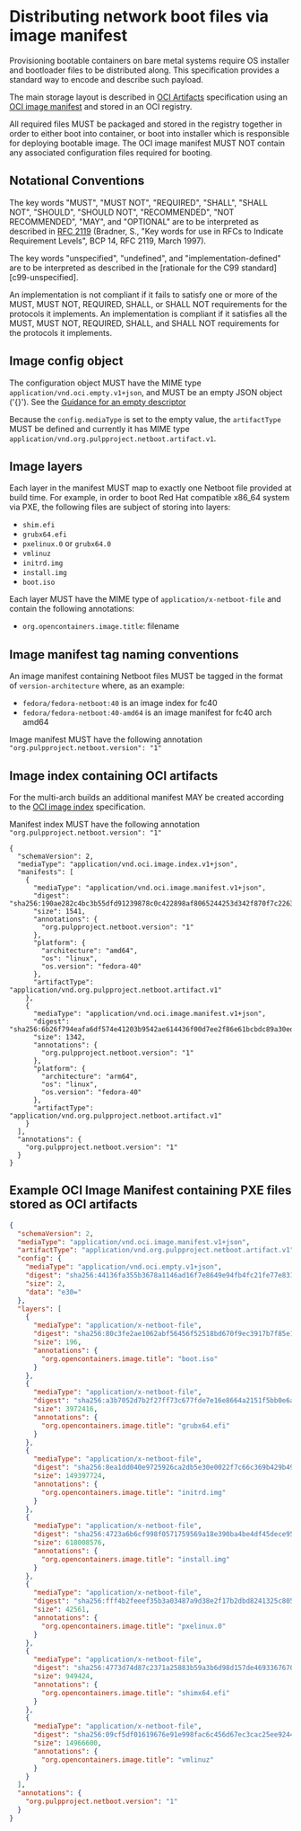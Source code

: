 # Distributing network boot files via image manifest

Provisioning bootable containers on bare metal systems require OS installer and bootloader files to
be distributed along. This specification provides a standard way to encode and describe such
payload.

The main storage layout is described in [OCI
Artifacts](https://github.com/opencontainers/image-spec/blob/main/artifacts-guidance.md)
specification using an [OCI image
manifest](https://github.com/opencontainers/image-spec/blob/master/manifest.md) and stored in an OCI
registry.

All required files MUST be packaged and stored in the registry together in order to either boot into
container, or boot into installer which is responsible for deploying bootable image. The OCI image
manifest MUST NOT contain any associated configuration files required for booting.

## Notational Conventions

The key words "MUST", "MUST NOT", "REQUIRED", "SHALL", "SHALL NOT", "SHOULD", "SHOULD NOT",
"RECOMMENDED", "NOT RECOMMENDED", "MAY", and "OPTIONAL" are to be interpreted as described in [RFC
2119](https://tools.ietf.org/html/rfc2119) (Bradner, S., "Key words for use in RFCs to Indicate
Requirement Levels", BCP 14, RFC 2119, March 1997).

The key words "unspecified", "undefined", and "implementation-defined" are to be interpreted as
described in the [rationale for the C99 standard][c99-unspecified].

An implementation is not compliant if it fails to satisfy one or more of the MUST, MUST NOT,
REQUIRED, SHALL, or SHALL NOT requirements for the protocols it implements. An implementation is
compliant if it satisfies all the MUST, MUST NOT, REQUIRED, SHALL, and SHALL NOT requirements for
the protocols it implements.

## Image config object

The configuration object MUST have the MIME type `application/vnd.oci.empty.v1+json`, and MUST be an
empty JSON object ('{}').  See the [Guidance for an empty
descriptor](https://github.com/opencontainers/image-spec/blob/main/manifest.md#guidance-for-an-empty-descriptor) 

Because the `config.mediaType` is set to the empty value, the `artifactType` MUST be defined and
currently it has MIME type `application/vnd.org.pulpproject.netboot.artifact.v1`.

## Image layers

Each layer in the manifest MUST map to exactly one Netboot file provided at build time. For example,
in order to boot Red Hat compatible x86_64 system via PXE, the following files are subject of
storing into layers:

* `shim.efi`
* `grubx64.efi`
* `pxelinux.0` or `grubx64.0`
* `vmlinuz`
* `initrd.img`
* `install.img`
* `boot.iso`

Each layer MUST have the MIME type of `application/x-netboot-file` and contain the following annotations:

* `org.opencontainers.image.title`: filename

## Image manifest tag naming conventions

An image manifest containing Netboot files MUST be tagged in the format of
`version-architecture` where, as an example:

* `fedora/fedora-netboot:40` is an image index for fc40
* `fedora/fedora-netboot:40-amd64` is an image manifest for fc40 arch amd64

Image manifest MUST have the following annotation `"org.pulpproject.netboot.version": "1"`

## Image index containing OCI artifacts

For the multi-arch builds an additional manifest MAY be created according to the [OCI image
index](https://github.com/opencontainers/image-spec/blob/main/image-index.md) specification.

Manifest index MUST have the following annotation `"org.pulpproject.netboot.version": "1"`

```
{
  "schemaVersion": 2,
  "mediaType": "application/vnd.oci.image.index.v1+json",
  "manifests": [
    {
      "mediaType": "application/vnd.oci.image.manifest.v1+json",
      "digest": "sha256:190ae282c4bc3b55dfd91239878c0c422898af8065244253d342f870f7c2263d",
      "size": 1541,
      "annotations": {
        "org.pulpproject.netboot.version": "1"
      },
      "platform": {
        "architecture": "amd64",
        "os": "linux",
        "os.version": "fedora-40"
      },
      "artifactType": "application/vnd.org.pulpproject.netboot.artifact.v1"
    },
    {
      "mediaType": "application/vnd.oci.image.manifest.v1+json",
      "digest": "sha256:6b26f794eafa6df574e41203b9542ae614436f00d7ee2f86e61bcbdc89a30ed1",
      "size": 1342,
      "annotations": {
        "org.pulpproject.netboot.version": "1"
      },
      "platform": {
        "architecture": "arm64",
        "os": "linux",
        "os.version": "fedora-40"
      },
      "artifactType": "application/vnd.org.pulpproject.netboot.artifact.v1"
    }
  ],
  "annotations": {
    "org.pulpproject.netboot.version": "1"
  }
}
```

## Example OCI Image Manifest containing PXE files stored as OCI artifacts

``` json
{
  "schemaVersion": 2,
  "mediaType": "application/vnd.oci.image.manifest.v1+json",
  "artifactType": "application/vnd.org.pulpproject.netboot.artifact.v1",
  "config": {
    "mediaType": "application/vnd.oci.empty.v1+json",
    "digest": "sha256:44136fa355b3678a1146ad16f7e8649e94fb4fc21fe77e8310c060f61caaff8a",
    "size": 2,
    "data": "e30="
  },
  "layers": [
    {
      "mediaType": "application/x-netboot-file",
      "digest": "sha256:80c3fe2ae1062abf56456f52518bd670f9ec3917b7f85e152b347ac6b6faf880",
      "size": 196,
      "annotations": {
        "org.opencontainers.image.title": "boot.iso"
      }
    },
    {
      "mediaType": "application/x-netboot-file",
      "digest": "sha256:a3b7052d7b2f27ff73c677fde7e16e8664a2151f5bb0e6ade3a392c59f913557",
      "size": 3972416,
      "annotations": {
        "org.opencontainers.image.title": "grubx64.efi"
      }
    },
    {
      "mediaType": "application/x-netboot-file",
      "digest": "sha256:8ea1dd040e9725926ca2db5e30e0022f7c66c369b429b49336e7f95cdaf93ee7",
      "size": 149397724,
      "annotations": {
        "org.opencontainers.image.title": "initrd.img"
      }
    },
    {
      "mediaType": "application/x-netboot-file",
      "digest": "sha256:4723a6b6cf998f0571759569a18e390ba4be4df45dece95d0094a64f4e99a314",
      "size": 618008576,
      "annotations": {
        "org.opencontainers.image.title": "install.img"
      }
    },
    {
      "mediaType": "application/x-netboot-file",
      "digest": "sha256:fff4b2feeef35b3a03487a9d38e2f17b2dbd8241325c805a5aece86bcaf4f23a",
      "size": 42561,
      "annotations": {
        "org.opencontainers.image.title": "pxelinux.0"
      }
    },
    {
      "mediaType": "application/x-netboot-file",
      "digest": "sha256:4773d74d87c2371a25883b59a3b6d98d157de46933676706d215015b1130f2d1",
      "size": 949424,
      "annotations": {
        "org.opencontainers.image.title": "shimx64.efi"
      }
    },
    {
      "mediaType": "application/x-netboot-file",
      "digest": "sha256:09cf5df01619676e91e998fac6c456d67ec3cac25ee9244898b59699c588bb86",
      "size": 14966600,
      "annotations": {
        "org.opencontainers.image.title": "vmlinuz"
      }
    }
  ],
  "annotations": {
    "org.pulpproject.netboot.version": "1"
  }
}
```

[modeline]: # ( vim: set fenc=utf-8 tw=100 spell spl=en: )
